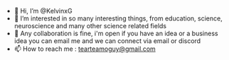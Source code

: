- 👋 Hi, I’m @KelvinxG
- 👀 I’m interested in so many interesting things, from education, science, neuroscience and many other science related fields
- 💞️ Any collaboration is fine, i'm open if you have an idea or a business idea you can email me and we can connect via email or discord
- 📫 How to reach me : tearteamoguy@gmail.com

<!---
KelvinxG/KelvinxG is a ✨ special ✨ repository because its `README.md` (this file) appears on your GitHub profile.
You can click the Preview link to take a look at your changes.
--->
